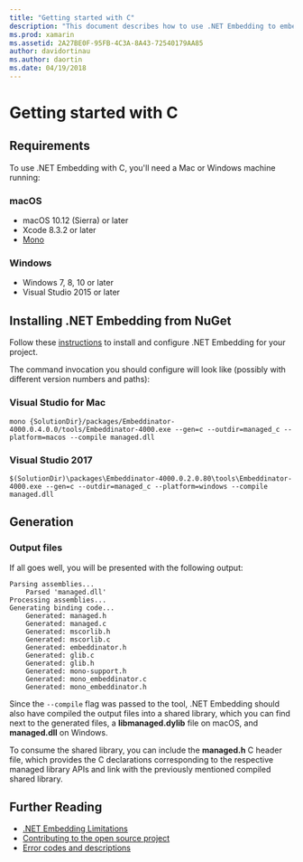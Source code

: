 ```yaml
---
title: "Getting started with C"
description: "This document describes how to use .NET Embedding to embed .NET code in a C application. It discusses how to use .NET Embedding in both Visual Studio 2019 and Visual Studio for Mac."
ms.prod: xamarin
ms.assetid: 2A27BE0F-95FB-4C3A-8A43-72540179AA85
author: davidortinau
ms.author: daortin
ms.date: 04/19/2018
---
```


# Getting started with C

## Requirements

To use .NET Embedding with C, you'll need a Mac or Windows machine running:

### macOS

* macOS 10.12 (Sierra) or later
* Xcode 8.3.2 or later
* [Mono](https://www.mono-project.com/download/)

### Windows

* Windows 7, 8, 10 or later
* Visual Studio 2015 or later

## Installing .NET Embedding from NuGet

Follow these [instructions](~/tools/dotnet-embedding/get-started/install/install.md) to install and configure .NET Embedding for your project.

The command invocation you should configure will look like (possibly with different version numbers and paths):

### Visual Studio for Mac

```shell
mono {SolutionDir}/packages/Embeddinator-4000.0.4.0.0/tools/Embeddinator-4000.exe --gen=c --outdir=managed_c --platform=macos --compile managed.dll
```

### Visual Studio 2017

```shell
$(SolutionDir)\packages\Embeddinator-4000.0.2.0.80\tools\Embeddinator-4000.exe --gen=c --outdir=managed_c --platform=windows --compile managed.dll
```

## Generation

### Output files

If all goes well, you will be presented with the following output:

```shell
Parsing assemblies...
    Parsed 'managed.dll'
Processing assemblies...
Generating binding code...
    Generated: managed.h
    Generated: managed.c
    Generated: mscorlib.h
    Generated: mscorlib.c
    Generated: embeddinator.h
    Generated: glib.c
    Generated: glib.h
    Generated: mono-support.h
    Generated: mono_embeddinator.c
    Generated: mono_embeddinator.h
```

Since the `--compile` flag was passed to the tool, .NET Embedding should also have compiled the output files into a shared library, which you can find next to the generated files, a **libmanaged.dylib** file on macOS, and **managed.dll** on Windows.

To consume the shared library, you can include the **managed.h** C header file, which provides the C declarations corresponding to the respective managed library APIs and link with the previously mentioned compiled shared library.

## Further Reading

* [.NET Embedding Limitations](~/tools/dotnet-embedding/limitations.md)
* [Contributing to the open source project](https://github.com/mono/Embeddinator-4000/blob/master/Contributing.md)
* [Error codes and descriptions](~/tools/dotnet-embedding/errors.md)
